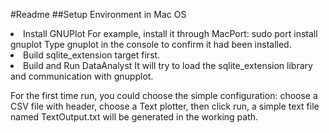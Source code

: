 #Readme
##Setup Environment in Mac OS
<li>Install GNUPlot 
 For example, install it through MacPort: sudo port install gnuplot
 Type gnuplot in the console to confirm it had been installed.
<li>Build sqlite_extension target first.
<li>Build and Run DataAnalyst
  It will try to load the sqlite_extension library and communication with gnupplot.

For the first time run, you could choose the simple configuration: choose a CSV file with header, choose a Text plotter, then click run, a simple text file named TextOutput.txt will be generated in the working path.
 
